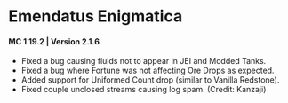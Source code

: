 # Emendatus Enigmatica
#### MC 1.19.2 | Version 2.1.6

* Fixed a bug causing fluids not to appear in JEI and Modded Tanks.
* Fixed a bug where Fortune was not affecting Ore Drops as expected.
* Added support for Uniformed Count drop (similar to Vanilla Redstone).
* Fixed couple unclosed streams causing log spam. (Credit: Kanzaji)